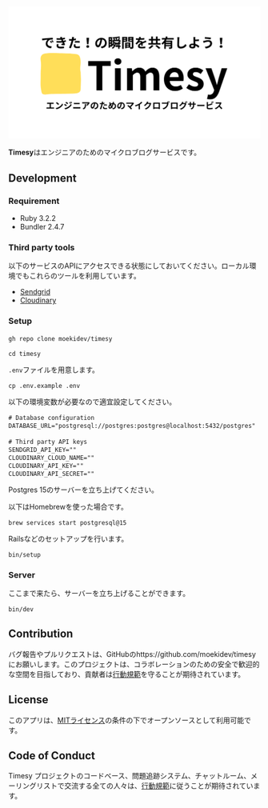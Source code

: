 ![Timesy](./docs/main.png)

**Timesy**はエンジニアのためのマイクロブログサービスです。

## Development

### Requirement

- Ruby 3.2.2
- Bundler 2.4.7

### Third party tools

以下のサービスのAPIにアクセスできる状態にしておいてください。ローカル環境でもこれらのツールを利用しています。

- [Sendgrid](https://sendgrid.kke.co.jp/)
- [Cloudinary](https://cloudinary.com/)

### Setup

```
gh repo clone moekidev/timesy
```

```
cd timesy
```

`.env`ファイルを用意します。

```
cp .env.example .env
```

以下の環境変数が必要なので適宜設定してください。

```
# Database configuration
DATABASE_URL="postgresql://postgres:postgres@localhost:5432/postgres"

# Third party API keys
SENDGRID_API_KEY=""
CLOUDINARY_CLOUD_NAME=""
CLOUDINARY_API_KEY=""
CLOUDINARY_API_SECRET=""
```

Postgres 15のサーバーを立ち上げてください。

以下はHomebrewを使った場合です。

```
brew services start postgresql@15
```

Railsなどのセットアップを行います。

```
bin/setup
```

### Server

ここまで来たら、サーバーを立ち上げることができます。

```
bin/dev
```

## Contribution

バグ報告やプルリクエストは、GitHubのhttps://github.com/moekidev/timesy にお願いします。このプロジェクトは、コラボレーションのための安全で歓迎的な空間を目指しており、貢献者は[行動規範](https://github.com/moekidev/timesy/blob/main/CODE_OF_CONDUCT.md)を守ることが期待されています。

## License

このアプリは、[MITライセンス](https://opensource.org/licenses/MIT)の条件の下でオープンソースとして利用可能です。

## Code of Conduct

Timesy プロジェクトのコードベース、問題追跡システム、チャットルーム、メーリングリストで交流する全ての人々は、[行動規範](https://github.com/moekidev/timesy/blob/main/CODE_OF_CONDUCT.md)に従うことが期待されています。
